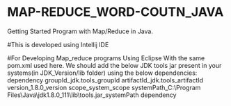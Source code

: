 # MAP-REDUCE_WORD-COUTN_JAVA
Getting Started Program with Map/Reduce in Java.

#This is developed using Intellij IDE

#For Developing Map_reduce programs Using Eclipse
With the same pom.xml used here. We should add the below JDK tools jar present in your systems(in JDK_Version/lib folder) using the below
dependencies:
dependency
	groupId_jdk.tools_groupId
	artifactId_jdk.tools_artifactId
	version_1.8.0_version
	scope_system_scope
        systemPath_C:\Program Files\Java\jdk1.8.0_111\lib\tools.jar_systemPath
dependency
